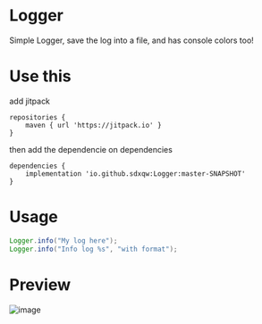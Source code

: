 # Logger
Simple Logger, save the log into a file, and has console colors too! 

# Use this
add jitpack
```
repositories {
	maven { url 'https://jitpack.io' }
}
```
then add the dependencie on dependencies
```
dependencies {
	implementation 'io.github.sdxqw:Logger:master-SNAPSHOT'
}
```
# Usage
```java
Logger.info("My log here");
Logger.info("Info log %s", "with format");
```
# Preview
![image](https://user-images.githubusercontent.com/94248011/225420642-027de8f9-1b3f-4f17-a956-70c700d605c6.png)

